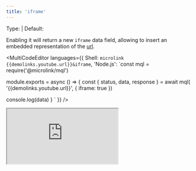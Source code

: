 ```yaml
---
title: 'iframe'
---
```


Type: <TypeContainer><Type children='<boolean>'/> | <Type children='<object>'/></TypeContainer>
Default: <Type children='false'/>

Enabling it will return a new `iframe` data field, allowing to insert an embedded representation of the [url](/docs/api/parameters/url).

<MultiCodeEditor languages={{
  Shell: `microlink {{demolinks.youtube.url}}&iframe`,
  'Node.js': `const mql = require('@microlink/mql')
 
module.exports = async () => {
  const { status, data, response } = await mql(
    '{{demolinks.youtube.url}}', {
      iframe: true
  })
    
  console.log(data)
}
  `
  }}
/>

<Iframe
  src="https://www.youtube.com/embed/9P6rdqiybaw?feature=oembed"
  allowFullScreen
/>

Any URL that implements [oEmbed](https://oembed.com/) specification is supported. If the discovery has been done successfully, the `iframe` field will be now present into the response:

```json
{
  "iframe": {
    "html": "<blockquote class=\"twitter-tweet\"><p lang=\"en\" dir=\"ltr\">our new shiny website has landed <a href=\"https://t.co/KIrhYYcTRx\">https://t.co/KIrhYYcTRx</a> <a href=\"https://t.co/cM0se2UoIg\">pic.twitter.com/cM0se2UoIg</a></p>&mdash; microlink.io (@microlinkhq) <a href=\"https://twitter.com/microlinkhq/status/1032664633960800257?ref_src=twsrc%5Etfw\">August 23, 2018</a></blockquote>\n<script async src=\"https://platform.twitter.com/widgets.js\" charset=\"utf-8\"></script>\n",
    "scripts": [{
      "async": true,
      "src": "https://platform.twitter.com/widgets.js",
      "charset": "utf-8"
      }]
    }
}
```

<Figcaption children='The `iframe` field has `scripts` and `html` subfields.' />

Additionally, you can supply any consumer query parameter supported by [specification](https://oembed.com/), like `maxWidth` or `maxHeight`:

<MultiCodeEditor languages={{
  Shell: `microlink {{demolinks.youtube.url}}&iframe.maxWidth=350`,
  'Node.js': `const mql = require('@microlink/mql')
 
module.exports = async () => {
  const { status, data, response } = await mql(
    '{{demolinks.youtube.url}}', {
      iframe: {
        maxWidth: 350
      }
  })
    
  console.log(data)
}
  `
  }}
/>

Keep in mind the support for this query parameters depend on every provider implementation.

<H2>Providers supported</H2>

Most of the most popular sites over the Internet supports oEmbed protocol.

A non exhaustive list of supported providers are:

- [23HQ](http://www.23hq.com)
- [Abraia](https://abraia.me)
- [Adways](http://www.adways.com)
- [Alpha App Net](https://alpha.app.net/browse/posts/)
- [Altru](https://www.altrulabs.com)
- [amCharts Live Editor](https://live.amcharts.com/)
- [Animatron](https://www.animatron.com/)
- [Animoto](http://animoto.com/)
- [Apester](https://www.apester.com)
- [ArcGIS StoryMaps](https://storymaps.arcgis.com)
- [Archivos](https://app.archivos.digital)
- [Audioboom](https://audioboom.com)
- [AudioClip](https://audioclip.naver.com)
- [Audiomack](https://audiomack.com)
- [AudioSnaps](http://audiosnaps.com)
- [Avocode](https://www.avocode.com/)
- [AxiomNinja](http://axiom.ninja)
- [Backtracks](https://backtracks.fm)
- [Beautiful.AI](https://www.beautiful.ai/)
- [Blackfire.io](https://blackfire.io)
- [Blogcast](https://blogcast.host/)
- [Box Office Buz](http://boxofficebuz.com)
- [BrioVR](https://view.briovr.com/)
- [Buttondown](https://buttondown.email/)
- [Byzart Project](https://cmc.byzart.eu)
- [Cacoo](https://cacoo.com)
- [Carbon Health](https://carbonhealth.com)
- [CatBoat](http://img.catbo.at/)
- [Ceros](http://www.ceros.com/)
- [ChartBlocks](http://www.chartblocks.com/)
- [chirbit.com](http://www.chirbit.com/)
- [CircuitLab](https://www.circuitlab.com/)
- [Clipland](http://www.clipland.com/)
- [Clyp](http://clyp.it/)
- [CoCo Corp](https://ilovecoco.video)
- [CodeHS](http://www.codehs.com)
- [Codepen](https://codepen.io)
- [Codepoints](https://codepoints.net)
- [CodeSandbox](https://codesandbox.io)
- [CollegeHumor](http://www.collegehumor.com/)
- [Commaful](https://commaful.com)
- [Coub](http://coub.com/)
- [Crowd Ranking](http://crowdranking.com)
- [Cyrano Systems](http://www.cyranosystems.com/)
- [Daily Mile](http://www.dailymile.com)
- [Dailymotion](https://www.dailymotion.com)
- [Datawrapper](http://www.datawrapper.de)
- [Deseret News](https://www.deseret.com)
- [Deviantart.com](http://www.deviantart.com)
- [Didacte](https://www.didacte.com/)
- [Digiteka](https://www.ultimedia.com/)
- [Dipity](http://www.dipity.com)
- [DocDroid](https://www.docdroid.net/)
- [Dotsub](http://dotsub.com/)
- [DTube](https://d.tube/)
- [edocr](http://www.edocr.com)
- [eduMedia](https://www.edumedia-sciences.com/)
- [EgliseInfo](http://egliseinfo.catholique.fr/)
- [Embed Articles](http://embedarticles.com/)
- [Embedery](https://embedery.com/)
- [Embedly](http://api.embed.ly/)
- [Ethfiddle](https://www.ethfiddle.com/)
- [Eyrie](https://eyrie.io/)
- [Facebook](https://www.facebook.com/)
- [Fader](https://app.getfader.com)
- [Faithlife TV](https://faithlifetv.com)
- [Firework](https://fireworktv.com/)
- [FITE](https://www.fite.tv/)
- [Flat](https://flat.io)
- [Flickr](https://www.flickr.com/)
- [Flourish](https://flourish.studio/)
- [Fontself](https://www.fontself.com)
- [FOX SPORTS Australia](http://www.foxsports.com.au)
- [FrameBuzz](https://framebuzz.com/)
- [FunnyOrDie](http://www.funnyordie.com/)
- [Geograph Britain and Ireland](https://www.geograph.org.uk/)
- [Geograph Channel Islands](http://channel-islands.geograph.org/)
- [Geograph Germany](http://geo-en.hlipp.de/)
- [Getty Images](http://www.gettyimages.com/)
- [Gfycat](https://gfycat.com/)
- [Gifnote](https://www.gifnote.com/)
- [GIPHY](https://giphy.com)
- [GloriaTV](https://gloria.tv/)
- [GT Channel](https://gtchannel.com)
- [Gyazo](https://gyazo.com)
- [hearthis.at](https://hearthis.at/)
- [hihaho](https://www.hihaho.com)
- [Homey](https://homey.app)
- [HuffDuffer](http://huffduffer.com)
- [Hulu](http://www.hulu.com/)
- [iFixit](http://www.iFixit.com)
- [IFTTT](http://www.ifttt.com/)
- [iHeartRadio](https://www.iheart.com)
- [Indaco](https://player.indacolive.com/)
- [Infogram](https://infogram.com/)
- [Infoveave](https://infoveave.net/)
- [Injurymap](https://www.injurymap.com/)
- [Inoreader](https://www.inoreader.com)
- [inphood](http://inphood.com/)
- [Instagram](https://instagram.com)
- [iSnare Articles](https://www.isnare.com/)
- [Issuu](https://issuu.com/)
- [ivlismusic](https://music.ivlis.kr/)
- [Jovian](https://jovian.ml/)
- [KakaoTv](https://tv.kakao.com/)
- [Kickstarter](http://www.kickstarter.com)
- [Kidoju](https://www.kidoju.com/)
- [Kirim.Email](https://kirim.email/)
- [Kit](https://kit.co/)
- [Kitchenbowl](http://www.kitchenbowl.com)
- [Knacki](http://jdr.knacki.info)
- [Knowledge Pad](https://knowledgepad.co/)
- [LearningApps.org](http://learningapps.org/)
- [Lille.Pod](https://pod.univ-lille.fr/)
- [Livestream](https://livestream.com/)
- [Ludus](https://ludus.one)
- [MathEmbed](http://mathembed.com)
- [Matterport](https://matterport.com/)
- [me.me](https://me.me/)
- [MediaLab](https://www.medialab.co/)
- [Medienarchiv](https://medienarchiv.zhdk.ch/)
- [Meetup](http://www.meetup.com)
- [Mermaid Ink](https://mermaid.ink)
- [Microlink](http://api.microlink.io)
- [Microsoft Stream](https://stream.microsoft.com)
- [MixCloud](https://mixcloud.com/)
- [Moby Picture](http://www.mobypicture.com)
- [Modelo](http://modelo.io/)
- [MorphCast](https://www.morphcast.com)
- [Music Box Maniacs](https://musicboxmaniacs.com/)
- [myBeweeg](https://mybeweeg.com)
- [Namchey](https://namchey.com)
- [nanoo.tv](https://www.nanoo.tv/)
- [Nasjonalbiblioteket](https://www.nb.no/)
- [Natural Atlas](https://naturalatlas.com/)
- [nfb.ca](http://www.nfb.ca/)
- [Odds.com.au](https://www.odds.com.au)
- [Odesli (formerly Songlink)](https://odesli.co)
- [Official FM](http://official.fm)
- [Omniscope](https://omniscope.me/)
- [On Aol](http://on.aol.com/)
- [Ora TV](http://www.ora.tv/)
- [Orbitvu](https://orbitvu.co)
- [Oumy](https://www.oumy.com/)
- [Outplayed.tv](https://outplayed.tv/)
- [Overflow](https://overflow.io)
- [OZ](https://www.oz.com/)
- [Padlet](https://padlet.com/)
- [Pastery](https://www.pastery.net)
- [PingVP](https://www.pingvp.com/)
- [Pinpoll](https://www.pinpoll.com/products/tools)
- [Pixdor](http://www.pixdor.com/)
- [Podbean](http://podbean.com)
- [Polaris Share](https://www.polarishare.com/)
- [Poll Daddy](http://polldaddy.com)
- [Port](http://www.sellwithport.com/)
- [Portfolium](https://portfolium.com)
- [posiXion](https://posixion.com/)
- [Qualifio](https://qualifio.com/)
- [Quiz.biz](http://www.quiz.biz/)
- [Quizz.biz](http://www.quizz.biz/)
- [RadioPublic](https://radiopublic.com)
- [RapidEngage](https://rapidengage.com)
- [Reddit](https://reddit.com/)
- [ReleaseWire](http://www.releasewire.com/)
- [Replit](https://repl.it/)
- [RepubHub](http://repubhub.icopyright.net/)
- [ReverbNation](https://www.reverbnation.com/)
- [RiffReporter](https://www.riffreporter.de/)
- [Roomshare](http://roomshare.jp)
- [RoosterTeeth](https://roosterteeth.com)
- [Rumble](https://rumble.com/)
- [Runkit](https://runkit.com)
- [Sapo Videos](http://videos.sapo.pt)
- [Screen9](http://www.screen9.com/)
- [Screencast.com](http://www.screencast.com/)
- [Screenr](http://www.screenr.com/)
- [ScribbleMaps](https://scribblemaps.com)
- [Scribd](http://www.scribd.com/)
- [SendtoNews](http://www.sendtonews.com/)
- [ShortNote](https://www.shortnote.jp/)
- [Shoudio](http://shoudio.com)
- [Show the Way](https://showtheway.io)
- [Simplecast](https://simplecast.com)
- [Sizzle](https://onsizzle.com/)
- [Sketchfab](http://sketchfab.com)
- [SlideShare](http://www.slideshare.net/)
- [SmashNotes](https://smashnotes.com)
- [SmugMug](https://www.smugmug.com/)
- [SocialExplorer](https://www.socialexplorer.com/)
- [SoundCloud](http://soundcloud.com/)
- [Soundsgood](https://soundsgood.co)
- [SpeakerDeck](https://speakerdeck.com)
- [Spotful](https://bespotful.com)
- [Spotify](https://spotify.com/)
- [Spreaker](https://www.spreaker.com/)
- [Stanford Digital Repository](https://purl.stanford.edu/)
- [Streamable](https://streamable.com/)
- [StreamOneCloud](https://www.streamone.nl)
- [Sutori](https://www.sutori.com/)
- [Sway](https://www.sway.com)
- [TED](https://www.ted.com)
- [The New York Times](https://www.nytimes.com)
- [They Said So](https://theysaidso.com/)
- [TickCounter](https://www.tickcounter.com)
- [TikTok](http://www.tiktok.com/)
- [Toornament](https://www.toornament.com/)
- [Topy](http://www.topy.se/)
- [Tuxx](https://www.tuxx.be/)
- [tvcf](http://tvcf.co.kr)
- [Twitch](https://www.twitch.tv)
- [Twitter](http://www.twitter.com/)
- [TypeCast](https://typecast.ai)
- [Typlog](https://typlog.com)
- [Ubideo](https://player.ubideo.com/)
- [University of Cambridge Map](https://map.cam.ac.uk)
- [UnivParis1.Pod](https://mediatheque.univ-paris1.fr/)
- [UOL](https://mais.uol.com.br/)
- [Ustream](http://www.ustream.tv)
- [uStudio, Inc.](https://www.ustudio.com)
- [Utposts](https://www.utposts.com/)
- [Uttles](http://uttles.com)
- [VeeR VR](http://veer.tv/)
- [Verse](http://verse.com/)
- [VEVO](http://www.vevo.com/)
- [VideoJug](http://www.videojug.com)
- [Vidlit](https://vidl.it/)
- [Vidmizer](https://www.vidmizer.com/)
- [Vidyard](https://vidyard.com)
- [Vimeo](https://vimeo.com/)
- [Viously](https://www.viously.com)
- [Viziosphere](http://www.viziosphere.com)
- [Vizydrop](https://vizydrop.com)
- [Vlipsy](https://vlipsy.com/)
- [VLIVE](https://www.vlive.tv)
- [Vlurb](https://www.vlurb.co/)
- [VoxSnap](https://voxsnap.com/)
- [Wave.video](https://wave.video)
- [wecandeo](http://www.wecandeo.com/)
- [Wiredrive](https://www.wiredrive.com/)
- [Wistia, Inc.](https://wistia.com/)
- [wizer.me](http://www.wizer.me/)
- [Wokwi](https://wokwi.com)
- [Wootled](http://www.wootled.com/)
- [WordPress.com](http://wordpress.com/)
- [Xpression](https://web.xpression.jp)
- [Yes, I Know IT!](http://yesik.it)
- [YFrog](http://yfrog.com/)
- [YouTube](https://www.youtube.com/)
- [Zeplin](https://zeplin.io)
- [ZingSoft](https://app.zingsoft.com)
- [ZnipeTV](https://www.znipe.tv/)
- [Zoomable](https://zoomable.ca/)
